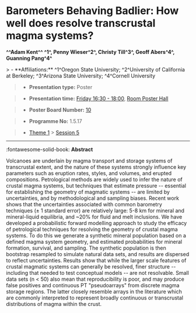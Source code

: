 # Barometers Behaving Badlier: How well does resolve transcrustal magma systems?

**^^Adam Kent^^ ^1^, Penny Wieser^2^, Christy Till^3^, Geoff Abers^4^, Guanning Pang^4^**

<!-- more -->> - **Affiliations:** ^1^Oregon State University; ^2^University of California at Berkeley; ^3^Arizona State University; ^4^Cornell University

> - **Presentation type:** Poster

> - **Presentation time:** [Friday 16:30 - 18:00](../sessions_comparison.md#__tabbed_4_6), [Room Poster Hall](../maps_venue.md#__tabbed_1_1)

> - **Poster Board Number:** [10](../map_poster_boards.md#friday)

> - **Programme No:** 1.5.17

> - [Theme 1](../theme1.md) > [Session 5](../sessions/session-1-5.md)

--- 

:fontawesome-solid-book: **Abstract**

Volcanoes are underlain by magma transport and storage systems of transcrustal extent, and the nature of these systems strongly influence key parameters such as eruption rates, styles, and volumes, and erupted compositions. Petrological methods are widely used to infer the nature of crustal magma systems, but techniques that estimate pressure -- essential for establishing the geometry of magmatic systems -- are limited by uncertainties, and by methodological and sampling biases. Recent work shows that the uncertainties associated with common barometry techniques (± 1 standard error) are relatively large: 5-8 km for mineral and mineral-liquid equilibria, and ~20% for fluid and melt inclusions.
We have developed a probabilistic forward modelling approach to study the efficacy of petrological techniques for resolving the geometry of crustal magma systems. To do this we generate a synthetic mineral population based on a defined magma system geometry, and estimated probabilities for mineral formation, survival, and sampling. The synthetic population is then bootstrap resampled to simulate natural data sets, and results are dispersed to reflect uncertainties.
Results show that while the larger scale features of crustal magmatic systems can generally be resolved, finer structure -- including that needed to test conceptual models -- are not resolvable. Small data sets (n < 50) also mean that reproducibility is poor, and may produce false positives and continuous PT "pseudoarrays" from discrete magma storage regions. The latter closely resemble arrays in the literature which are commonly interpreted to represent broadly continuous or transcrustal distributions of magma within the crust. 

